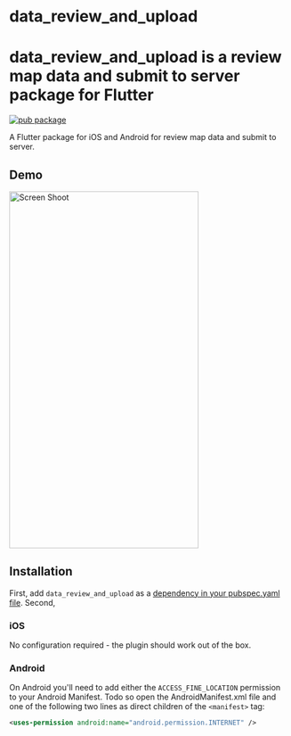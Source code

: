 # data_review_and_upload

# data_review_and_upload is a review map data and submit to server  package for Flutter

[![pub package](https://img.shields.io/pub/v/data_review_and_upload.svg)](https://pub.dartlang.org/packages/data_review_and_upload)

A Flutter package for iOS and Android for review map data and submit to server.
## Demo
<img src="http://sheikhsoft.com/screensort/data_review_and_upload.png" width="340" height="640" title="Screen Shoot">


## Installation

First, add `data_review_and_upload` as a [dependency in your pubspec.yaml file](https://flutter.io/platform-plugins/).
Second,

### iOS

No configuration required - the plugin should work out of the box.

### Android

On Android you'll need to add either  the `ACCESS_FINE_LOCATION` permission to your Android Manifest. Todo so open the AndroidManifest.xml file and one of the following two lines as direct children of the `<manifest>` tag:

``` xml
<uses-permission android:name="android.permission.INTERNET" />
```

